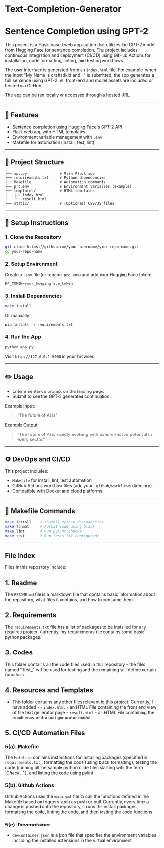 
#  Text-Completion-Generator

# Sentence Completion using GPT-2

This project is a Flask-based web application that utilizes the GPT-2 model from Hugging Face for sentence completion. The project includes continuous integration and deployment (CI/CD) using GitHub Actions for installation, code formatting, linting, and testing workflows.

The user interface is generated from an `index.html` file. For example, when the input "My Name is craftedkid and I " is submitted, the app generates a full sentence using GPT-2. All front-end and model assets are included or hosted via GitHub.

The app can be run locally or accessed through a hosted URL.


---

## 🚀 Features

- Sentence completion using Hugging Face's GPT-2 API
- Flask web app with HTML templates
- Environment variable management with `.env`
- Makefile for automation (install, test, lint)

---

## 📂 Project Structure

```
├── app.py               # Main Flask app
├── requirements.txt     # Python dependencies
├── Makefile             # Automation commands
├── pro.env              # Environment variables (example)
├── templates/           # HTML templates
│   ├── index.html
│   └── result.html
└── static/              # (Optional) CSS/JS files
```

---

## 🔧 Setup Instructions

### 1. Clone the Repository

```bash
git clone https://github.com/your-username/your-repo-name.git
cd your-repo-name
```

### 2. Setup Environment

Create a `.env` file (or rename `pro.env`) and add your Hugging Face token:

```
HF_TOKEN=your_huggingface_token
```

### 3. Install Dependencies

```bash
make install
```

Or manually:

```bash
pip install -r requirements.txt
```

### 4. Run the App

```bash
python app.py
```

Visit `http://127.0.0.1:5000` in your browser.

---

## ✏️ Usage

- Enter a sentence prompt on the landing page.
- Submit to see the GPT-2 generated continuation.

Example Input:
> "The future of AI is"

Example Output:
> "The future of AI is rapidly evolving with transformative potential in every sector."

---

## ⚙️ DevOps and CI/CD

This project includes:
- `Makefile` for install, lint, test automation
- GitHub Actions workflow files (add your `.github/workflows` directory)
- Compatible with Docker and cloud platforms

---

## 🧪 Makefile Commands

```bash
make install    # Install Python dependencies
make format     # Format code using black
make lint       # Run pylint checks
make test       # Run tests (if configured)
```

---
## File Index

Files in this repository include:


## 1. Readme
  The `README.md` file is a markdown file that contains basic information about the repository, what files it contains, and how to consume them


## 2. Requirements
  The `requirements.txt` file has a list of packages to be installed for any required project. Currently, my requirements file contains some basic python packages.


## 3. Codes
  This folder contains all the code files used in this repository - the files named "Test_" will be used for testing and the remaining will define certain functions


## 4. Resources and Templates
  -  This folder contains any other files relevant to this project. Currently, I have added -
    -  `index.html` - an HTML File containing the front end view of the text generator page
    -  `result.html` - an HTML File containing the result view of the text generator model


## 5. CI/CD Automation Files


  ### 5(a). Makefile
  The `Makefile` contains instructions for installing packages (specified in `requirements.txt`), formatting the code (using black formatting), testing the code (running all the sample python code files starting with the term *'Check...'* ), and linting the code using pylint


  ### 5(b). Github Actions
  Github Actions uses the `main.yml` file to call the functions defined in the Makefile based on triggers such as push or pull. Currently, every time a change is pushed onto the repository, it runs the install packages, formatting the code, linting the code, and then testing the code functions


  ### 5(c). Devcontainer
  * `devcontainer.json` is a json file that specifies the environment variables including the installed extensions in the virtual environment
